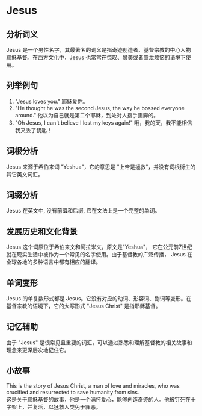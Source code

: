 # Jesus

## 分析词义

  

Jesus 是一个男性名字，其最著名的词义是指奇迹创造者、基督宗教的中心人物耶稣基督。在西方文化中，Jesus 也常常在惊叹、赞美或者宣泄烦恼的语境下使用。

  

## 列举例句

  

1.  "Jesus loves you." 耶稣爱你。
2.  "He thought he was the second Jesus, the way he bossed everyone around." 他以为自己就是第二个耶稣，到处对人指手画脚的。
3.  "Oh Jesus, I can't believe I lost my keys again!" 哦，我的天，我不能相信我又丢了钥匙！

  

## 词根分析

  

Jesus 来源于希伯来词 "Yeshua"，它的意思是 "上帝是拯救"，并没有词根衍生的其它英文词汇。

  

## 词缀分析

  

Jesus 在英文中, 没有前缀和后缀, 它在文法上是一个完整的单词。

  

## 发展历史和文化背景

  

Jesus 这个词原位于希伯来文和阿拉米文，原文是"Yeshua"， 它在公元前7世纪就在现实生活中被作为一个常见的名字使用。由于基督教的广泛传播， Jesus 在全球各地的多种语言中都有相应的翻译。

  

## 单词变形

  

Jesus 的单复数形式都是 Jesus。它没有对应的动词、形容词、副词等变形。在基督宗教的语境下，它的大写形式 "Jesus Christ" 是指耶稣基督。

  

## 记忆辅助

  

由于 "Jesus" 是很常见且重要的词汇，可以通过熟悉和理解基督教的相关故事和理念来更深层次地记住它。

  

## 小故事

  

This is the story of Jesus Christ, a man of love and miracles, who was crucified and resurrected to save humanity from sins.  
这是关于耶稣基督的故事，他是一个满怀爱心，能够创造奇迹的人。他被钉死在十字架上，并复活，以拯救人类免于罪恶。
